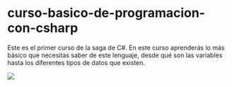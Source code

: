 # curso-basico-de-programacion-con-csharp

Este es el primer curso de la saga de C#. En este curso aprenderás lo más básico que necesitas saber de este lenguaje, desde qué son las variables hasta los diferentes tipos de datos que existen. 


[![](https://i.imgur.com/mNv47Ah.png)](https://platzi.com/p/luciosebastianboari/curso/3086-csharp/diploma/detalle/)
